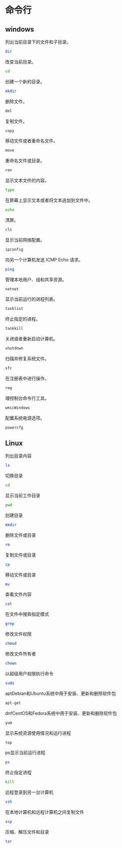 # 命令行

## windows

列出当前目录下的文件和子目录。

```bash
dir
```

改变当前目录。

```bash
cd
```

创建一个新的目录。

```bash
mkdir
```

删除文件。

```bash
del
```

复制文件。

```bash
copy
```

移动文件或者重命名文件。

```bash
move
```

重命名文件或目录。

```bash
ren
```

显示文本文件的内容。

```bash
type
```

在屏幕上显示文本或者将文本追加到文件中。

```bash
echo
```

清屏。

```bash
cls
```

显示当前网络配置。

```bash
ipconfig
```

向另一个计算机发送 ICMP Echo 请求。

```bash
ping
```

管理本地用户、组和共享资源。

```bash
netnet
```

显示当前运行的进程列表。

```bash
tasklist
```

终止指定的进程。

```bash
taskkill
```

关闭或者重新启动计算机。

```bash
shutdown
```

扫描并修复系统文件。

```bash
sfc
```

在注册表中进行操作。

```bash
reg
```

理控制台命令行工具。

```bash
wmicWindows
```

配置系统电源选项。

```bash
powercfg
```

## Linux

列出目录内容

```bash
ls
```

切换目录

```bash
cd
```

显示当前工作目录

```bash
pwd
```

创建目录

```bash
mkdir
```

删除文件或目录

```bash
rm
```

复制文件或目录

```bash
cp
```

移动文件或目录

```bash
mv
```

查看文件内容

```bash
cat
```

在文件中搜索指定模式

```bash
grep
```

修改文件权限

```bash
chmod
```

修改文件所有者

```bash
chown
```

以超级用户权限执行命令

```bash
sudo
```

aptDebian和Ubuntu系统中用于安装、更新和删除软件包

```bash
apt-get
```

dnfCentOS和Fedora系统中用于安装、更新和删除软件包

```bash
yum
```

显示系统资源使用情况和运行进程

```bash
top
```

ps显示当前运行进程

```bash
ps
```

终止指定进程

```bash
kill
```

远程登录到另一台计算机

```bash
ssh
```

在本地计算机和远程计算机之间复制文件

```bash
scp
```

压缩、解压文件和目录

```bash
tar
```
